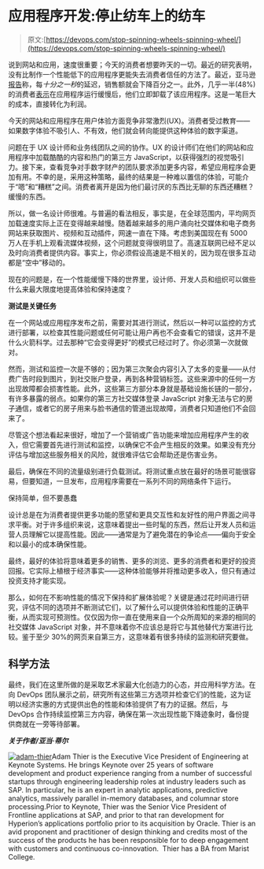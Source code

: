 # 应用程序开发:停止纺车上的纺车

> 原文:[https://devops.com/stop-spinning-wheels-spinning-wheel/](https://devops.com/stop-spinning-wheels-spinning-wheel/)

说到网站和应用，速度很重要；今天的消费者想要昨天的一切。最近的研究表明，没有比制作一个性能低下的应用程序更能失去消费者信任的方法了。最近，亚马逊[报告](https://mashable.com/2011/04/05/site-speed/)称，每*十分之一秒*的延迟，销售额就会下降百分之一。此外，几乎一半(48%)的消费者[表示](http://www.cio.com/article/2903142/mobile-apps/mobile-app-users-prioritize-performance-over-price.html)在应用程序运行缓慢后，他们立即卸载了该应用程序。这是一笔巨大的成本，直接转化为利润。

今天的网站和应用程序在用户体验方面竞争非常激烈(UX)。消费者受过教育——如果数字体验不吸引人、不有效，他们就会转向能提供这种体验的数字渠道。

问题在于 UX 设计师和业务线团队之间的协作。UX 的设计师们在他们的网站和应用程序中加载酷酷的内容和热门的第三方 JavaScript，以获得强烈的视觉吸引力。接下来，查看竞争对手数字财产的团队要求添加更多内容，希望应用程序会更加有用。不幸的是，采用这种策略，最终的结果是一种难以置信的体验，可能介于“嗯”和“糟糕”之间。消费者离开是因为他们最讨厌的东西比无聊的东西还糟糕？缓慢的东西。

所以，做一名设计师很难。与普遍的看法相反，事实是，在全球范围内，平均网页加载速度实际上正在变得越来越慢。随着越来越多的用户涌向社交媒体和电子商务网站来获取图片、视频和互动插件，网速一直在下降。考虑到美国现在有 5000 万人在手机上观看流媒体视频，这个问题就变得很明显了。高速互联网已经不足以及时向消费者提供内容。事实上，你必须假设高速是不相关的，因为现在很多互动都是“空中”移动的。

现在的问题是，在一个性能缓慢下降的世界里，设计师、开发人员和组织可以做些什么来最大限度地提高体验和保持速度？

**测试是关键任务**

在一个网站或应用程序发布之前，需要对其进行测试，然后以一种可以监控的方式进行部署，以检查其性能问题或任何可能让用户再也不会查看它的错误，这并不是什么火箭科学。过去那种“它会变得更好”的模式已经过时了。你必须第一次就做对。

然而，测试和监控一次是不够的；因为第三次聚会内容引入了太多的变量——从付费广告时段到图片，到社交账户登录，再到各种营销标签。这些来源中的任何一方出现故障都会损害性能。此外，这些第三方部分本身就是基础设施长链的一部分，有许多暴露的弱点。如果你的第三方社交媒体登录 JavaScript 对象无法与它的房子通信，或者它的房子用来与脸书通信的管道出现故障，消费者只知道他们不会回来了。

尽管这个想法看起来很好，增加了一个营销或广告功能来增加应用程序产生的收入，但它需要首先进行测试和监控，以确保它不会产生相反的效果。如果没有充分评估与增加这些服务相关的风险，就很难评估它会帮助还是伤害业务。

最后，确保在不同的流量级别进行负载测试。将测试重点放在最好的场景可能很容易，但要知道，一旦发布，应用程序需要在一系列不同的网络条件下运行。

保持简单，但不要愚蠢

设计总是在为消费者提供更多功能的愿望和更具交互性和友好性的用户界面之间寻求平衡。对于许多组织来说，这意味着提出一些时髦的东西，然后让开发人员和运营人员理解它以提高性能。因此——通常是为了避免潜在的争论点——偏向于安全和以最小的成本确保性能。

最终，最好的体验将意味着更多的销售、更多的浏览、更多的消费者和更好的投资回报。它实际上植根于经济事实——这种体验能够并将推动更多收入，但只有通过投资支持才能实现。

那么，如何在不影响性能的情况下保持和扩展体验呢？关键是通过花时间进行研究，评估不同的选项并不断测试它们，以了解什么可以提供体验和性能的正确平衡，从而实现可预测性。仅仅因为你一直在使用来自一个众所周知的来源的相同的社交媒体 JavaScript 对象，并不意味着你不应该总是将它与其他替代方案进行比较。鉴于至少 30%的网页来自第三方，这意味着有很多持续的监测和研究要做。

## **科学方法**

最终，我们在这里所做的是采取艺术家最大化创造力的心态，并应用科学方法。在向 DevOps 团队展示之前，研究所有这些第三方选项并检查它们的性能，这为证明以经济实惠的方式提供出色的性能和体验提供了有力的证据。然后，与 DevOps 合作持续监控第三方内容，确保在第一次出现性能下降迹象时，备份提供商就在一旁等待部署。

***关于作者/亚当·蒂尔***

[![adam-thier](../Images/77714f04f58ef3bfc163b04000f3caf4.png)](https://devops.com/wp-content/uploads/2015/08/adam-thier.jpg)Adam Thier is the Executive Vice President of Engineering at Keynote Systems. He brings Keynote over 25 years of software development and product experience ranging from a number of successful startups through engineering leadership roles at industry leaders such as SAP. In particular, he is an expert in analytic applications, predictive analytics, massively parallel in-memory databases, and columnar store processing.Prior to Keynote, Thier was the Senior Vice President of Frontline applications at SAP, and prior to that ran development for Hyperion’s applications portfolio prior to its acquisition by Oracle. Thier is an avid proponent and practitioner of design thinking and credits most of the success of the products he has been responsible for to deep engagement with customers and continuous co-innovation.  Thier has a BA from Marist College.